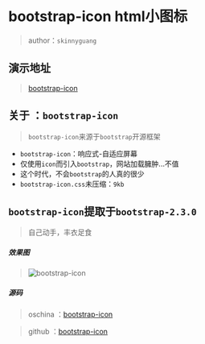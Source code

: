 # bootstrap-icon html小图标

> author：`skinnyguang`

## 演示地址

> <a href="http://demo.phpcollege.org/bootstrap-icon/index.html" title="bootstrap-icon" target="_blank">bootstrap-icon</a>

## 关于 ：`bootstrap-icon`

> `bootstrap-icon`来源于`bootstrap`开源框架

- `bootstrap-icon`：响应式-自适应屏幕
- 仅使用`icon`而引入`bootstrap`，网站加载臃肿...不值
- 这个时代，不会`bootstrap`的人真的很少
- `bootstrap-icon.css`未压缩：`9kb`

## `bootstrap-icon`提取于`bootstrap-2.3.0`

> 自己动手，丰衣足食

##### 效果图

> ![bootstrap-icon](http://phpcollege.oss-cn-beijing.aliyuncs.com/article-image/2016-12-23/bootstrap-icon.jpg)

##### 源码

> oschina ：<a href="https://git.oschina.net/skinnyguang/bootstrap-icon" title="bootstrap-icon" target="_blank">bootstrap-icon</a>

> github ：<a href="https://github.com/skinnyguang/bootstrap-icon" title="bootstrap-icon" target="_blank">bootstrap-icon</a>